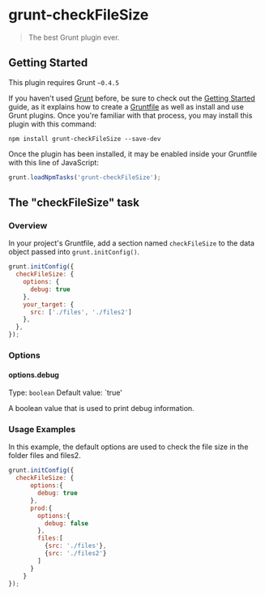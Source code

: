 # grunt-checkFileSize

> The best Grunt plugin ever.

## Getting Started
This plugin requires Grunt `~0.4.5`

If you haven't used [Grunt](http://gruntjs.com/) before, be sure to check out the [Getting Started](http://gruntjs.com/getting-started) guide, as it explains how to create a [Gruntfile](http://gruntjs.com/sample-gruntfile) as well as install and use Grunt plugins. Once you're familiar with that process, you may install this plugin with this command:

```shell
npm install grunt-checkFileSize --save-dev
```

Once the plugin has been installed, it may be enabled inside your Gruntfile with this line of JavaScript:

```js
grunt.loadNpmTasks('grunt-checkFileSize');
```

## The "checkFileSize" task

### Overview
In your project's Gruntfile, add a section named `checkFileSize` to the data object passed into `grunt.initConfig()`.

```js
grunt.initConfig({
  checkFileSize: {
    options: {
      debug: true
    },
    your_target: {
      src: ['./files', './files2']
    },
  },
});
```

### Options

#### options.debug
Type: `boolean`
Default value: `true'

A boolean value that is used to print debug information.


### Usage Examples

In this example, the default options are used to check the file size in the folder files and files2.

```js
grunt.initConfig({
  checkFileSize: {
      options:{        
        debug: true
      },      
      prod:{
        options:{
          debug: false
        },
        files:[
          {src: './files'},
          {src: './files2'}
        ]
      }
    }
});
```



